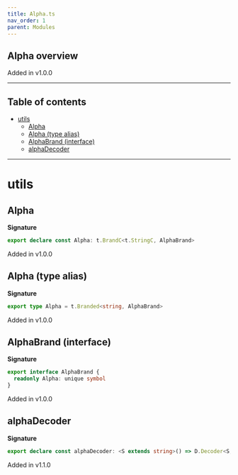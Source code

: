 ```yaml
---
title: Alpha.ts
nav_order: 1
parent: Modules
---
```


## Alpha overview

Added in v1.0.0

---

<h2 class="text-delta">Table of contents</h2>

- [utils](#utils)
  - [Alpha](#alpha)
  - [Alpha (type alias)](#alpha-type-alias)
  - [AlphaBrand (interface)](#alphabrand-interface)
  - [alphaDecoder](#alphadecoder)

---

# utils

## Alpha

**Signature**

```ts
export declare const Alpha: t.BrandC<t.StringC, AlphaBrand>
```

Added in v1.0.0

## Alpha (type alias)

**Signature**

```ts
export type Alpha = t.Branded<string, AlphaBrand>
```

Added in v1.0.0

## AlphaBrand (interface)

**Signature**

```ts
export interface AlphaBrand {
  readonly Alpha: unique symbol
}
```

Added in v1.0.0

## alphaDecoder

**Signature**

```ts
export declare const alphaDecoder: <S extends string>() => D.Decoder<S, t.Branded<S, AlphaBrand>>
```

Added in v1.1.0
